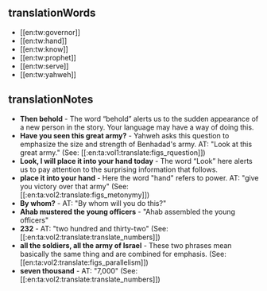 ## translationWords

* [[en:tw:governor]]
* [[en:tw:hand]]
* [[en:tw:know]]
* [[en:tw:prophet]]
* [[en:tw:serve]]
* [[en:tw:yahweh]]

## translationNotes

* **Then behold** - The word “behold” alerts us to the sudden appearance of a new person in the story. Your language may have a way of doing this.
* **Have you seen this great army?** - Yahweh asks this question to emphasize the size and strength of Benhadad's army. AT: "Look at this great army." (See: [[:en:ta:vol1:translate:figs_rquestion]])
* **Look, I will place it into your hand today** - The word “Look” here alerts us to pay attention to the surprising information that follows.
* **place it into your hand** - Here the word "hand" refers to power. AT: "give you victory over that army" (See: [[:en:ta:vol2:translate:figs_metonymy]])
* **By whom?** - AT: "By whom will you do this?"
* **Ahab mustered the young officers** - "Ahab assembled the young officers"
* **232** - AT: "two hundred and thirty-two" (See: [[:en:ta:vol2:translate:translate_numbers]])
* **all the soldiers, all the army of Israel** - These two phrases mean basically the same thing and are combined for emphasis. (See: [[en:ta:vol2:translate:figs_parallelism]])
* **seven thousand** - AT: "7,000" (See: [[:en:ta:vol2:translate:translate_numbers]])
